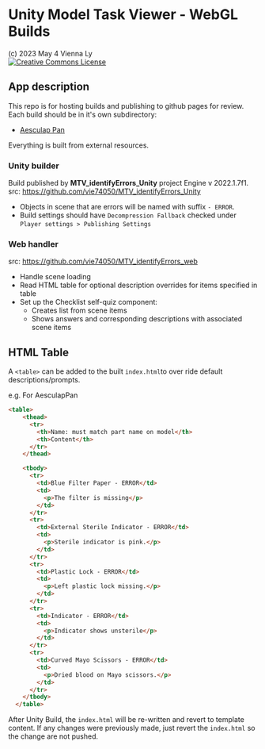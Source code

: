 # Unity Model Task Viewer - WebGL Builds #

(c) 2023 May 4 Vienna Ly  
<a rel="license" href="http://creativecommons.org/licenses/by-nc-sa/4.0/" target="_blank"><img alt="Creative Commons License" style="border-width:0" src="https://i.creativecommons.org/l/by-nc-sa/4.0/88x31.png" /></a></a>

## App description ##

This repo is for hosting builds and publishing to github pages for review. Each build should be in it's own subdirectory:

- [Aesculap Pan](https://vie74050.github.io/MTV_identifyErrors/AesculapPan/)

Everything is built from external resources. 

### Unity builder ###

Build published by **MTV_identifyErrors_Unity** project Engine v 2022.1.7f1.  
src: <https://github.com/vie74050/MTV_identifyErrors_Unity>

- Objects in scene that are errors will be named with suffix `- ERROR`.
- Build settings should have `Decompression Fallback` checked under `Player settings > Publishing Settings`

### Web handler ###

src: <https://github.com/vie74050/MTV_identifyErrors_web>

- Handle scene loading
- Read HTML table for optional description overrides for items specified in table
- Set up the Checklist self-quiz component:
  - Creates list from scene items
  - Shows answers and corresponding descriptions with associated scene items

## HTML Table ##

A `<table>` can be added to the built `index.html`to over ride default descriptions/prompts.  

e.g. For AesculapPan

  ```html
  <table>
      <thead>
        <tr>
          <th>Name: must match part name on model</th>
          <th>Content</th>
        </tr>
      </thead>

      <tbody>
        <tr>
          <td>Blue Filter Paper - ERROR</td>
          <td>
            <p>The filter is missing</p>
          </td>
        </tr>
        <tr>
          <td>External Sterile Indicator - ERROR</td>
          <td>
            <p>Sterile indicator is pink.</p>
          </td>
        </tr>
        <tr>
          <td>Plastic Lock - ERROR</td>
          <td>
            <p>Left plastic lock missing.</p>
          </td>
        </tr>
        <tr>
          <td>Indicator - ERROR</td>
          <td>
            <p>Indicator shows unsterile</p>
          </td>
        </tr>
        <tr>
          <td>Curved Mayo Scissors - ERROR</td>
          <td>
            <p>Dried blood on Mayo scissors.</p>
          </td>
        </tr>
      </tbody>
    </table>
  ```
After Unity Build, the `index.html` will be re-written and revert to template content. If any changes were previously made, just revert the `index.html` so the change are not pushed.
